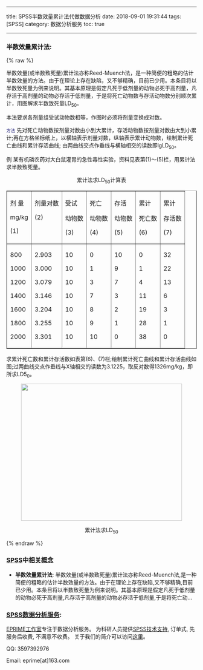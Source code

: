 
---
title: SPSS半数效量累计法代做数据分析
date: 2018-09-01 19:31:44
tags: [SPSS]
category: 数据分析服务
toc: true

---



<span></span>
<!-- more -->



### 半数效量累计法:

{% raw %}
<div class="p1">半数效量(或半数致死量)累计法亦称Reed-Muench法，是一种简便的粗略的估计半数效量的方法。由于在理论上存在缺陷，又不够精确，目前已少用。本条目将以半数致死量为例来说明。其基本原理是假定凡死于低剂量的动物必死于高剂量，凡存活于高剂量的动物必存活于低剂量，于是将死亡动物数与存活动物数分别顺次累计，用图解求半数致死量LD<sub>50</sub>。
<p>本法要求各剂量组受试动物数相等，作图时必须将剂量变换成对数。
</p><p><font color="#0A0A6C"><small>方法</small></font> 先对死亡动物数按剂量对数由小到大累计，存活动物数按剂量对数由大到小累计;再在方格坐标纸上，以横轴表示剂量对数，纵轴表示累计动物数，绘制累计死亡曲线和累计存活曲线; 由两曲线交点作垂线与横轴相交的读数即lgLD<sub>50</sub>。
</p><p>例 某有机磷农药对大白鼠灌胃的急性毒性实验，资料见表第(1)～(5)栏，用累计法求半数致死量。
</p><p></p><p align="center">累计法求LD<sub>50</sub>计算表</p>
<p></p><p align="center"></p><div class="dtable"><table imgpath="/CRFDPIC/R200612059/R200612059.0205.1.png" class="viewtb" border="1"><tr valign="top"><td class="viewtd">
剂 量<br>
mg/kg<br>
(1)</td><td class="viewtd">
剂量对数<br>
(2)</td><td class="viewtd">
受试<br>
动物数<br>
(3)</td><td class="viewtd">
死亡<br>
动物数<br>
(4)</td><td class="viewtd">
存活<br>
动物数<br>
(5)</td><td class="viewtd">
累计<br>
死亡数<br>
(6)</td><td class="viewtd">
累计<br>
存活数<br>
(7)</td></tr><tr valign="top"><td class="viewtd">
800<br>
1000<br>
1200<br>
1400<br>
1600<br>
1800<br>
2000</td><td class="viewtd">
2.903<br>
3.000<br>
3.079<br>
3.146<br>
3.204<br>
3.255<br>
3.301</td><td class="viewtd">
10<br>
10<br>
10<br>
10<br>
10<br>
10<br>
10</td><td class="viewtd">
0<br>
1<br>
3<br>
7<br>
8<br>
9<br>
10</td><td class="viewtd">
10<br>
9<br>
7<br>
3<br>
2<br>
1<br>
0</td><td class="viewtd">
0<br>
1<br>
4<br>
11<br>
19<br>
28<br>
38</td><td class="viewtd">
32<br>
22<br>
13<br>
6<br>
3<br>
1<br>
0</td></tr></table></div>
<p>求累计死亡数和累计存活数如表第(6)、(7)栏;绘制累计死亡曲线和累计存活曲线如图;过两曲线交点作垂线与X轴相交的读数为3.1225，取反对数得1326mg/kg，即所求LD5<sub>0</sub>。</p><p align="center"><span class="imgdiv" style="text-align:center;"><img onclick="zoomPic(this);" align="absmiddle" width="426" height="361" src="/CRFDPIC/R200612059/R200612059.0205.3.png"></span></p>
<p></p><p align="center">累计法求LD<sub>50</sub></p></div>
{% endraw %}



### [SPSS](/tags/SPSS/)中[相关概念](/categories/数据分析服务)

- **半数效量累计法**: 半数效量(或半数致死量)累计法亦称Reed-Muench法,是一种简便的粗略的估计半数效量的方法。由于在理论上存在缺陷,又不够精确,目前已少用。本条目将以半数致死量为例来说明。其基本原理是假定凡死于低剂量的动物必死于高剂量,凡存活于高剂量的动物必存活于低剂量,于是将死亡动...




### [SPSS](/tags/SPSS/)[数据分析服务](/categories/数据分析服务/):
[EPRIME工作室](http://eprime.cn/)专注于数据分析服务。
为科研人员提供[SPSS技术支持](http://eprime.cn/2018/08/18/EPRIME工作室SPSS代做服务详情/), 订单式, 先服务后收费, 不满意不收费。
关于我们的简介可以访问[这里](http://eprime.cn/2018/08/17/关于EPRIME工作室/)。

QQ: 3597392976

Email: eprime[at]163.com


